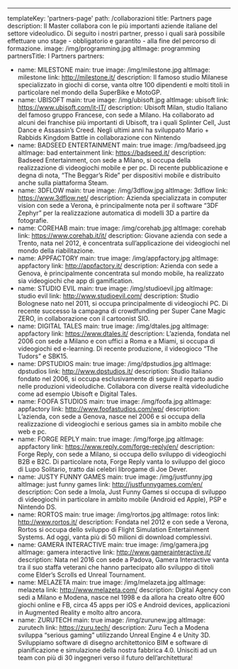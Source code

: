 ---
templateKey: 'partners-page'
path: /collaborazioni
title: Partners page
description: Il Master collabora con le più importanti aziende italiane del settore videoludico. Di seguito i nostri partner, presso i quali sarà possibile effettuare uno stage - obbligatorio e garantito - alla fine del percorso di formazione.
image: /img/programming.jpg
altImage: programming
partnersTitle: I Partners
partners:
- name: MILESTONE
  main: true
  image: /img/milestone.jpg
  altImage: milestone
  link: http://milestone.it/
  description: Il famoso studio Milanese specializzato in giochi di corse, vanta oltre 100 dipendenti e molti titoli in particolare nel mondo della SuperBike e MotoGP.
- name: UBISOFT
  main: true
  image: /img/ubisoft.jpg
  altImage: ubisoft
  link: https://www.ubisoft.com/it-IT/
  description: Ubisoft Milan, studio Italiano del famoso gruppo Francese, con sede a Milano. Ha collaborato ad alcuni dei franchise più importanti di Ubisoft, tra i quali Splinter Cell, Just Dance e Assassin’s Creed. Negli ultimi anni ha sviluppato Mario + Rabbids Kingdom Battle in collaborazione con Nintendo
- name: BADSEED ENTERTAINMENT
  main: true
  image: /img/badseed.jpg
  altImage: bad entertainment
  link: https://badseed.it/
  description: Badseed Entertainment, con sede a Milano, si occupa della realizzazione di videogiochi mobile e per pc. Di recente pubblicazione e degna di nota, “The Beggar’s Ride” per dispositivi mobile e distribuito anche sulla piattaforma Steam.
- name: 3DFLOW
  main: true
  image: /img/3dflow.jpg
  altImage: 3dflow
  link: https://www.3dflow.net/
  description: Azienda specializzata in computer vision con sede a Verona, è principalmente nota per il software “3DF Zephyr” per la realizzazione automatica di modelli 3D a partire da fotografie.
- name: COREHAB
  main: true
  image: /img/corehab.jpg
  altImage: corehab
  link: https://www.corehab.it/it/
  description: Giovane azienda con sede a Trento, nata nel 2012, è concentrata sull’applicazione dei videogiochi nel mondo della riabilitazione.
- name: APPFACTORY
  main: true
  image: /img/appfactory.jpg
  altImage: appfactory
  link: http://appfactory.it/
  description: Azienda con sede a Genova, è principalmente concentrata sul mondo mobile, ha realizzato sia videogiochi che app di gamification.
- name: STUDIO EVIL
  main: true
  image: /img/studioevil.jpg
  altImage: studio evil
  link: http://www.studioevil.com/
  description: Studio Bolognese nato nel 2011, si occupa principalmente di videogiochi PC. Di recente successo la campagna di crowdfunding per Super Cane Magic ZERO, in collaborazione con il cartoonist SIO.
- name: DIGITAL TALES
  main: true
  image: /img/dtales.jpg
  altImage: appfactory
  link: https://www.dtales.it/
  description: L’azienda, fondata nel 2006 con sede a Milano e con uffici a Roma e a Miami, si occupa di videogiochi ed e-learning. Di recente produzione, il videogioco “The Tudors” e SBK15.
- name: DPSTUDIOS
  main: true
  image: /img/dpstudios.jpg
  altImage: dpstudios
  link: http://www.dpstudios.it/
  description: Studio Italiano fondato nel 2006, si occupa esclusivamente di seguire il reparto audio nelle produzioni videoludiche. Collabora con diverse realtà videoludiche come ad esempio Ubisoft e Digital Tales.
- name: FOOFA STUDIOS
  main: true
  image: /img/foofa.jpg
  altImage: appfactory
  link: http://www.foofastudios.com/wp/
  description: L’azienda, con sede a Genova, nasce nel 2006 e si occupa della realizzazione di videogiochi e serious games sia in ambito mobile che web e pc.
- name: FORGE REPLY
  main: true
  image: /img/forge.jpg
  altImage: appfactory
  link: https://www.reply.com/forge-reply/en/
  description: Forge Reply, con sede a Milano, si occupa dello sviluppo di videogiochi B2B e B2C. Di particolare nota, Forge Reply vanta lo sviluppo del gioco di Lupo Solitario, tratto dai celebri librogame di Joe Dever.
- name: JUSTY FUNNY GAMES
  main: true
  image: /img/justfunny.jpg
  altImage: just funny games
  link: http://justfunnygames.com/en/
  description: Con sede a Imola, Just Funny Games si occupa di sviluppo di videogiochi in particolare in ambito mobile (Android ed Apple), PSP e Nintendo DS.
- name: RORTOS
  main: true
  image: /img/rortos.jpg
  altImage: rotos
  link: http://www.rortos.it/
  description: Fondata nel 2012 e con sede a Verona, Rortos si occupa dello sviluppo di Flight Simulation Entertainment Systems. Ad oggi, vanta più di 50 milioni di download complessivi.
- name: GAMERA INTERACTIVE
  main: true
  image: /img/gamera.jpg
  altImage: gamera interactive
  link: http://www.gamerainteractive.it/
  description: Nata nel 2016 con sede a Padova, Gamera Interactive vanta tra il suo staffa veterani che hanno partecipato allo sviluppo di titoli come Elder’s Scrolls ed Unreal Tournament.
- name: MELAZETA
  main: true
  image: /img/melazeta.jpg
  altImage: melazeta
  link: http://www.melazeta.com/
  description: Digital Agency con sedi a Milano e Modena, nasce nel 1998 e da allora ha creato oltre 600 giochi online e FB, circa 45 apps per iOS e Android devices, applicazioni in Augmented Reality e molto altro ancora.
- name: ZURUTECH
  main: true
  image: /img/zurunew.jpg
  altImage: zurutech
  link: https://zuru.tech/
  description: Zuru Tech a Modena sviluppa “serious gaming” utilizzando Unreal Engine 4 e Unity 3D. Sviluppiamo software di disegno architettonico BIM e software di pianificazione e simulazione della nostra fabbrica 4.0. Unisciti ad un team con più di 30 ingegneri verso il futuro dell’architettura!

